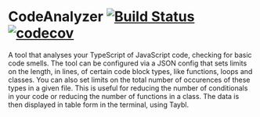 # CodeAnalyzer [![Build Status](https://travis-ci.com/gabrielbarker/CodeAnalyzer.svg?branch=master)](https://travis-ci.com/gabrielbarker/CodeAnalyzer) [![codecov](https://codecov.io/gh/gabrielbarker/CodeAnalyzer/branch/master/graph/badge.svg)](https://codecov.io/gh/gabrielbarker/CodeAnalyzer)

A tool that analyses your TypeScript of JavaScript code, checking for basic code smells. The tool can be configured via a JSON config that sets limits on the length, in lines, of certain code block types, like functions, loops and classes. You can also set limits on the total number of occurences of these types in a given file. This is useful for reducing the number of conditionals in your code or reducing the number of functions in a class. The data is then displayed in table form in the terminal, using Taybl.
